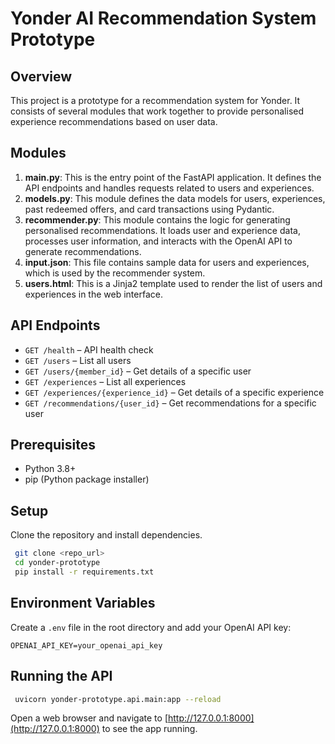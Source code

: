 # Yonder AI Recommendation System Prototype

## Overview
This project is a prototype for a recommendation system for Yonder. It consists of several modules that work together to provide personalised experience recommendations based on user data.

## Modules
1. **main.py**: This is the entry point of the FastAPI application. It defines the API endpoints and handles requests related to users and experiences.
2. **models.py**: This module defines the data models for users, experiences, past redeemed offers, and card transactions using Pydantic.
3. **recommender.py**: This module contains the logic for generating personalised recommendations. It loads user and experience data, processes user information, and interacts with the OpenAI API to generate recommendations.
4. **input.json**: This file contains sample data for users and experiences, which is used by the recommender system.
5. **users.html**: This is a Jinja2 template used to render the list of users and experiences in the web interface.

## API Endpoints
- `GET /health` – API health check
- `GET /users` – List all users
- `GET /users/{member_id}` – Get details of a specific user
- `GET /experiences` – List all experiences
- `GET /experiences/{experience_id}` – Get details of a specific experience
- `GET /recommendations/{user_id}` – Get recommendations for a specific user

## Prerequisites
- Python 3.8+
- pip (Python package installer)

## Setup
Clone the repository and install dependencies.
```sh
 git clone <repo_url>
 cd yonder-prototype
 pip install -r requirements.txt
```

## Environment Variables
Create a `.env` file in the root directory and add your OpenAI API key:
```
OPENAI_API_KEY=your_openai_api_key
```

## Running the API
```sh
 uvicorn yonder-prototype.api.main:app --reload
```
Open a web browser and navigate to [http://127.0.0.1:8000](http://127.0.0.1:8000) to see the app running.
